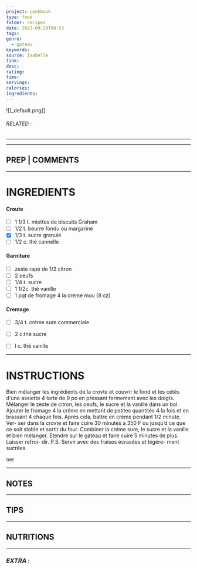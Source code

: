 ```yaml
---
project: cookbook
type: food
folder: recipes
date: 2023-09-29T00:53
tags: 
genre:
  - gateau
keywords: 
source: Isabelle
link: 
desc: 
rating: 
time: 
servings: 
calories: 
ingredients:
---
```


![[_default.png]]
###### *RELATED* : 
---


---
## PREP | COMMENTS



---
# INGREDIENTS

#### Croute

- [ ] 1 1/3 t. miettes de biscuits Graham
- [ ] 1/2 t. beurre fondu ou margarine
- [x] 1/3 t. sucre granulé
- [ ] 1/2 c. thé cannelle

#### Garniture

- [ ] zeste rapé de 1/2 citron
- [ ] 2 oeufs
- [ ] 1/4 t. sucre
- [ ] 1 1/2c. thé vanille
- [ ] 1 pqt de fromage 4 la créme mou (8 oz)

#### Cremage

- [ ] 3/4 t. créme sure commerciale
- [ ] 2 c.thé sucre
- [ ] l c. thé  vanille


---
# INSTRUCTIONS

Bien mélanger les ingrédients de la crovte
et couvrir le fond et les cétés d'une assiette
4 tarte de 9 po en pressant fermement avec
les doigts.
Mélanger le zeste de citron, les oeufs, le sucre
et la vanille dans un bol. Ajouter le fromage
4 la créme en mettant de petites quantités
4 la fois et en brassant 4 chaque fois. Aprés
cela, battre en créme pendant 1/2 minute. Ver-
ser dans la crovte et faire cuire 30 minutes a 350 F
ou jusqu’d ce que ce soit stable et sortir du
four. Combiner la créme sure, le sucre et la
vanille et bien mélanger. Etendre sur le gateau
et faire cuire 5 minutes de plus. Laisser refroi-
dir.
P.S. Servir avec des fraises écrasées et légére-
ment sucrées.

oer


---
## NOTES



---
## TIPS



---
## NUTRITIONS



---
### *EXTRA* :



